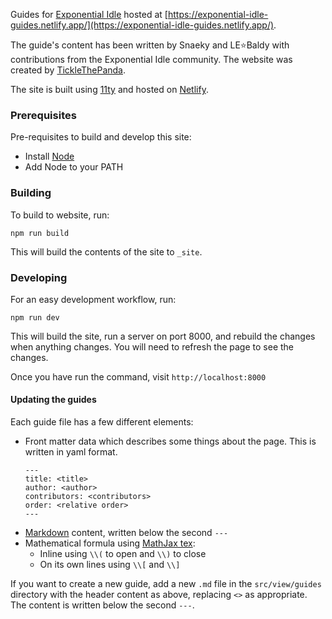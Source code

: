 Guides for [Exponential Idle](https://conicgames.github.io/exponentialidle/)
hosted at [https://exponential-idle-guides.netlify.app/](https://exponential-idle-guides.netlify.app/).

The guide's content has been written by Snaeky and LE⭐Baldy with
contributions from the Exponential Idle community. The website
was created by [TickleThePanda](https://ticklethepanda.dev).

The site is built using [11ty](https://www.11ty.dev) and hosted on
[Netlify](https://www.netlify.com/).

### Prerequisites

Pre-requisites to build and develop this site:
 - Install [Node](https://nodejs.org/en/)
 - Add Node to your PATH

### Building

To build to website, run:
```
npm run build
```

This will build the contents of the site to `_site`.

### Developing

For an easy development workflow, run:
```
npm run dev
```

This will build the site, run a server on port 8000, and rebuild the
changes when anything changes. You will need to refresh the page to see
the changes.

Once you have run the command, visit `http://localhost:8000`

#### Updating the guides

Each guide file has a few different elements:
 - Front matter data which describes some things about the page. This is
   written in yaml format.
   ```
   ---
   title: <title>
   author: <author>
   contributors: <contributors>
   order: <relative order>
   ---
   ```
 - [Markdown](https://daringfireball.net/projects/markdown/) content,
   written below the second `---`
 - Mathematical formula using [MathJax tex](https://docs.mathjax.org/en/v2.7-latest/tex.html):
   - Inline using `\\(` to open and `\\)` to close
   - On its own lines using `\\[` and `\\]`

If you want to create a new guide, add a new `.md` file in the
`src/view/guides` directory with the header content as above, replacing
`<>` as appropriate. The content is written below the second `---`.
